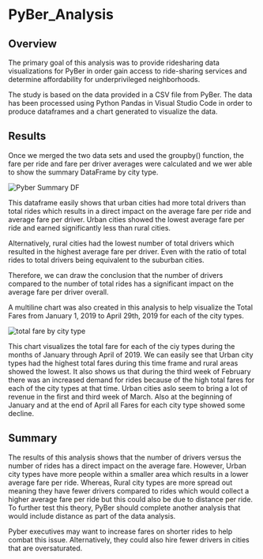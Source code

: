 # PyBer_Analysis

## Overview
The primary goal of this analysis was to provide ridesharing data visualizations for PyBer in order gain access to ride-sharing services and determine affordability for underprivileged neighborhoods.

The study is based on the data provided in a CSV file from PyBer. The data has been processed using Python Pandas in Visual Studio Code in order to produce dataframes and a chart generated to visualize the data.

## Results

Once we merged the two data sets and used the groupby() function, the fare per ride and fare per driver averages were calculated and we wer able to show the summary DataFrame by city type.

![Pyber Summary DF](https://user-images.githubusercontent.com/110632671/191178712-c2b6c07c-8596-4f25-af86-ab52bd61411d.png)

This dataframe easily shows that urban cities had more total drivers than total rides which results in a direct impact on the average fare per ride and average fare per driver. Urban cities showed the lowest average fare per ride and earned significantly less than rural cities.

Alternatively, rural cities had the lowest number of total drivers which resulted in the highest average fare per driver. Even with the ratio of total rides to total drivers being equivalent to the suburban cities. 

Therefore, we can draw the conclusion that the number of drivers compared to the number of total rides has a significant impact on the average fare per driver overall. 

A multiline chart was also created in this analysis to help visualize the Total Fares from January 1, 2019 to April 29th, 2019 for each of the city types.

![total fare by city type](https://user-images.githubusercontent.com/110632671/191181509-6b1c611b-a34f-48e0-ba01-b00ca82dc882.png)

This chart visualizes the total fare for each of the ciy types during the months of January through April of 2019. We can easily see that Urban city types had the highest total fares during this time frame and rural areas showed the lowest. It also shows us that during the third week of February there was an increased demand for rides because of the high total fares for each of the city types at that time. Urban cities aslo seem to bring a lot of revenue in the first and third week of March. Also at the beginning of January and at the end of April all Fares for each city type showed some decline.

## Summary

The results of this analysis shows that the number of drivers versus the number of rides has a direct impact on the average fare. However, Urban city types have more people within a smaller area which results in a lower average fare per ride. Whereas, Rural city types are more spread out meaning they have fewer drivers compared to rides which would collect a higher average fare per ride but this could also be due to distance per ride. To further test this theory, PyBer should complete another analysis that would include distance as part of the data analysis.

Pyber executives may want to increase fares on shorter rides to help combat this issue. Alternatively, they could also hire fewer drivers in cities that are oversaturated. 
